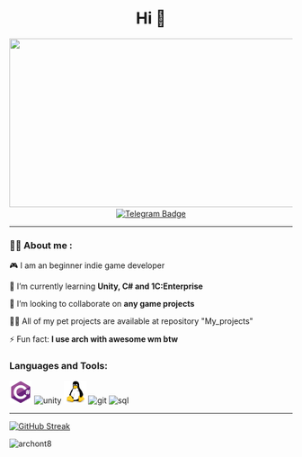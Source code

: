 <!-- Greetings -->
  <h1 align="center">
    Hi 👋
  </h1>

<!-- Another gif -->
</div>
<div align="center">
  <img src="https://media.giphy.com/media/bJ4TVNYNUympPgcpem/giphy.gif?cid=790b7611w2urbcfcedui4uirn806l7ri81d9il0slkso3r32&ep=v1_gifs_search&rid=giphy.gif&ct=g" width="600" height="300"/>
</div>
<div id="aboutMe" align = "left">
  
  <!-- Telegram link -->
<div id="badges" align = "center">
  <a href="https://t.me/archont0">
    <img src="https://img.shields.io/badge/Telegram-blue?logo=telegram&logoColor=white" alt="Telegram Badge"/>
  </a>
  </div>
  
  ---
  
  ### :man_technologist: About me :

🎮 I am an beginner indie game developer
  
🌱 I’m currently learning **Unity, C# and 1C:Enterprise**

👯 I’m looking to collaborate on **any game projects**

👨‍💻 All of my pet projects are available at repository "My_projects"

⚡ Fun fact: **I use arch with awesome wm btw**





<!-- Icons -->

<h3 align="left">Languages and Tools:</h3>
<p align="left">
  
  <a target="_blank" rel="noreferrer"> <img src="https://raw.githubusercontent.com/devicons/devicon/master/icons/csharp/csharp-original.svg" alt="csharp" width="40" height="40"/></a> 
  <a target="_blank" rel="noreferrer"> <img src="https://www.vectorlogo.zone/logos/unity3d/unity3d-icon.svg" alt="unity" width="40" height="40"/> </a> 
  <a target="_blank" rel="noreferrer"> <img src="https://raw.githubusercontent.com/devicons/devicon/master/icons/linux/linux-original.svg" alt="linux" width="40" height="40"/> </a> 
  <a target="_blank" rel="noreferrer"> <img src="https://www.vectorlogo.zone/logos/git-scm/git-scm-icon.svg" alt="git" width="40" height="40"/> </a> 
  <a target="_blank" rel="noreferrer"> <img src="https://www.svgrepo.com/show/331760/sql-database-generic.svg" alt="sql" width="40" height="40"/> </a>

</p> 

---

<a href="https://git.io/streak-stats"><img src="https://github-readme-streak-stats.herokuapp.com?user=archont&theme=dark&date_format=M%20j%5B%2C%20Y%5D" alt="GitHub Streak" /></a>
<p> <img align="left" src="https://github-readme-stats.vercel.app/api/top-langs?username=archont8&show_icons=true&locale=en&layout=compact&theme=dark" alt="archont8" /></p>
